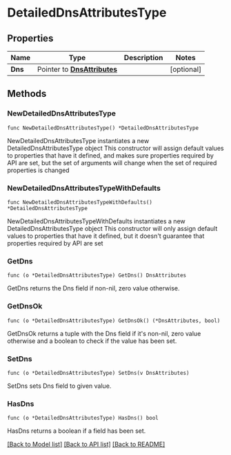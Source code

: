 # DetailedDnsAttributesType

## Properties

Name | Type | Description | Notes
------------ | ------------- | ------------- | -------------
**Dns** | Pointer to [**DnsAttributes**](DnsAttributes.md) |  | [optional] 

## Methods

### NewDetailedDnsAttributesType

`func NewDetailedDnsAttributesType() *DetailedDnsAttributesType`

NewDetailedDnsAttributesType instantiates a new DetailedDnsAttributesType object
This constructor will assign default values to properties that have it defined,
and makes sure properties required by API are set, but the set of arguments
will change when the set of required properties is changed

### NewDetailedDnsAttributesTypeWithDefaults

`func NewDetailedDnsAttributesTypeWithDefaults() *DetailedDnsAttributesType`

NewDetailedDnsAttributesTypeWithDefaults instantiates a new DetailedDnsAttributesType object
This constructor will only assign default values to properties that have it defined,
but it doesn't guarantee that properties required by API are set

### GetDns

`func (o *DetailedDnsAttributesType) GetDns() DnsAttributes`

GetDns returns the Dns field if non-nil, zero value otherwise.

### GetDnsOk

`func (o *DetailedDnsAttributesType) GetDnsOk() (*DnsAttributes, bool)`

GetDnsOk returns a tuple with the Dns field if it's non-nil, zero value otherwise
and a boolean to check if the value has been set.

### SetDns

`func (o *DetailedDnsAttributesType) SetDns(v DnsAttributes)`

SetDns sets Dns field to given value.

### HasDns

`func (o *DetailedDnsAttributesType) HasDns() bool`

HasDns returns a boolean if a field has been set.


[[Back to Model list]](../README.md#documentation-for-models) [[Back to API list]](../README.md#documentation-for-api-endpoints) [[Back to README]](../README.md)


